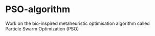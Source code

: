 # PSO-algorithm
Work on the bio-inspired metaheuristic optimisation algorithm called Particle Swarm Optimization (PSO)
